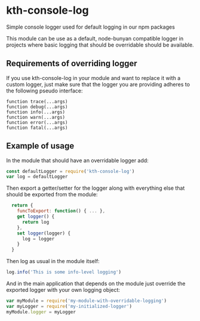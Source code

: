 # kth-console-log
Simple console logger used for default logging in our npm packages

This module can be use as a default, node-bunyan compatible logger in projects where basic logging that should be overridable should be available.

## Requirements of overriding logger
If you use kth-console-log in your module and want to replace it with a custom logger, just make sure that the logger you are providing adheres to the following pseudo interface:
```
function trace(...args)
function debug(...args)
function info(...args)
function warn(...args)
function error(...args)
function fatal(...args)
```

## Example of usage

In the module that should have an overridable logger add:
```js
const defaultLogger = require('kth-console-log')
var log = defaultLogger
```

Then export a getter/setter for the logger along with everything else that should be exported from the module:
```js
  return {
    funcToExport: function() { ... },
    get logger() {
      return log
    },
    set logger(logger) {
      log = logger
    }
  }
```

Then log as usual in the module itself:
```js
log.info('This is some info-level logging')
```

And in the main application that depends on the module just override the exported logger with your own logging object:
```js
var myModule = require('my-module-with-overridable-logging')
var myLogger = require('my-initialized-logger')
myModule.logger = myLogger
```
